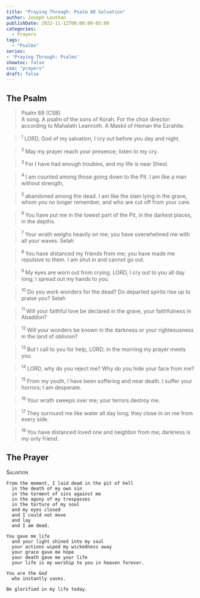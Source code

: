```yaml
---
title: "Praying Through: Psalm 88 Salvation"
author: Joseph Louthan
publishDate: 2022-11-12T00:00:00-05:00
categories:
  - Prayers
tags:
  - "Psalms"
series:
- 'Praying Through: Psalms'
showtoc: false
css: "prayers"
draft: false
---
```

## The Psalm
>Psalm 88 (CSB)  
> A song. A psalm of the sons of Korah. For the choir director: according to Mahalath Leannoth. A Maskil of Heman the Ezrahite. 

><sup> 1 </sup> LORD, God of my salvation, I cry out before you day and night. 

><sup> 2 </sup> May my prayer reach your presence; listen to my cry. 

><sup> 3 </sup> For I have had enough troubles, and my life is near Sheol. 

><sup> 4 </sup> I am counted among those going down to the Pit. I am like a man without strength, 

><sup> 5 </sup> abandoned among the dead. I am like the slain lying in the grave, whom you no longer remember, and who are cut off from your care. 

><sup> 6 </sup> You have put me in the lowest part of the Pit, in the darkest places, in the depths. 

><sup> 7 </sup> Your wrath weighs heavily on me; you have overwhelmed me with all your waves. Selah 

><sup> 8 </sup> You have distanced my friends from me; you have made me repulsive to them. I am shut in and cannot go out. 

><sup> 9 </sup> My eyes are worn out from crying. LORD, I cry out to you all day long; I spread out my hands to you. 

><sup> 10 </sup> Do you work wonders for the dead? Do departed spirits rise up to praise you? Selah 

><sup> 11 </sup> Will your faithful love be declared in the grave, your faithfulness in Abaddon? 

><sup> 12 </sup> Will your wonders be known in the darkness or your righteousness in the land of oblivion? 

><sup> 13 </sup> But I call to you for help, LORD; in the morning my prayer meets you. 

><sup> 14 </sup> LORD, why do you reject me? Why do you hide your face from me? 

><sup> 15 </sup> From my youth, I have been suffering and near death. I suffer your horrors; I am desperate. 

><sup> 16 </sup> Your wrath sweeps over me; your terrors destroy me. 

><sup> 17 </sup> They surround me like water all day long; they close in on me from every side. 

><sup> 18 </sup> You have distanced loved one and neighbor from me; darkness is my only friend.

## The Prayer

<div style="font-variant: small-caps;">
Salvation
</div>

```text
From the moment, I laid dead in the pit of hell
  in the death of my own sin
  in the torment of sins against me
  in the agony of my trespasses
  in the torture of my soul
  and my eyes closed
  and I could not move
  and lay
  and I am dead.

You gave me life
  and your light shined into my soul
  your actions wiped my wickedness away
  your grace gave me hope
  your death gave me your life
  your life is my worship to you in heaven forever.

You are the God
  who instantly saves.

Be glorified in my life today.
```
